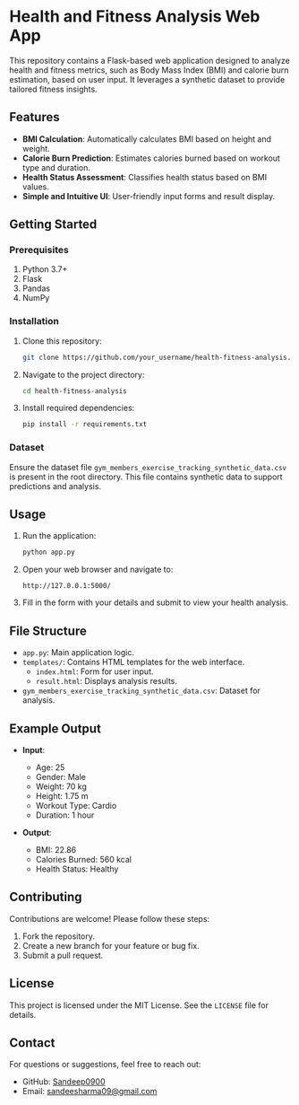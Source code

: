 # Health and Fitness Analysis Web App

This repository contains a Flask-based web application designed to analyze health and fitness metrics, such as Body Mass Index (BMI) and calorie burn estimation, based on user input. It leverages a synthetic dataset to provide tailored fitness insights.

## Features
- **BMI Calculation**: Automatically calculates BMI based on height and weight.
- **Calorie Burn Prediction**: Estimates calories burned based on workout type and duration.
- **Health Status Assessment**: Classifies health status based on BMI values.
- **Simple and Intuitive UI**: User-friendly input forms and result display.

## Getting Started
### Prerequisites
1. Python 3.7+
2. Flask
3. Pandas
4. NumPy

### Installation
1. Clone this repository:
   ```bash
   git clone https://github.com/your_username/health-fitness-analysis.git
   ```
2. Navigate to the project directory:
   ```bash
   cd health-fitness-analysis
   ```
3. Install required dependencies:
   ```bash
   pip install -r requirements.txt
   ```

### Dataset
Ensure the dataset file `gym_members_exercise_tracking_synthetic_data.csv` is present in the root directory. This file contains synthetic data to support predictions and analysis.

## Usage
1. Run the application:
   ```bash
   python app.py
   ```
2. Open your web browser and navigate to:
   ```
   http://127.0.0.1:5000/
   ```
3. Fill in the form with your details and submit to view your health analysis.

## File Structure
- `app.py`: Main application logic.
- `templates/`: Contains HTML templates for the web interface.
  - `index.html`: Form for user input.
  - `result.html`: Displays analysis results.
- `gym_members_exercise_tracking_synthetic_data.csv`: Dataset for analysis.

## Example Output
- **Input**:
  - Age: 25
  - Gender: Male
  - Weight: 70 kg
  - Height: 1.75 m
  - Workout Type: Cardio
  - Duration: 1 hour

- **Output**:
  - BMI: 22.86
  - Calories Burned: 560 kcal
  - Health Status: Healthy

## Contributing
Contributions are welcome! Please follow these steps:
1. Fork the repository.
2. Create a new branch for your feature or bug fix.
3. Submit a pull request.

## License
This project is licensed under the MIT License. See the `LICENSE` file for details.

## Contact
For questions or suggestions, feel free to reach out:
- GitHub: [Sandeep0900](https://github.com/Sandeep0900)
- Email: sandeesharma09@gmail.com

